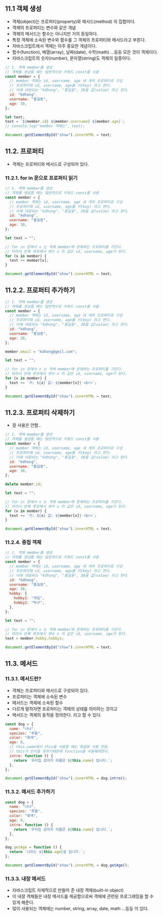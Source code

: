 ## 11.1 객체 생성

- 객체(object)는 프로퍼티(property)와 메서드(method) 의 집합이다.
- 객체의 프로퍼티는 변수와 같은 개념
- 객체의 메서드는 함수는 아니지만 거의 동일하다.
- 특정 객체에 소속된 변수와 함수를 그 객체의 프로퍼티와 메서드라고 부른다.
- 자바스크립트에서 객체는 아주 중요한 개념이다.
- 함수(function), 배열(array), 날짜(date), 수학(math) ...등등 모든 것이 객체이다.
- 자바스크립트의 숫자(number), 문자열(string)도 객체의 일종이다.

```js
// 1. 객체 member를 생성
// 객체를 생성할 때는 일반적으로 키워드 const를 사용
const member = {
  // member 객체는 id, username, age 세 개의 프로퍼티로 구성
  // 프로퍼티에 id, username, age를 키(key) 라고 한다.
  // 이에 대응되는 "kdhong", "홍길동", 30을 값(value) 라고 한다.
  id: "kdhong",
  username: "홍길동",
  age: 30,
};

let text;
text = `${member.id} ${member.username} ${member.age}`;
// console.log("member 객체는", text);

document.getElementById("show").innerHTML = text;
```

## 11.2. 프로퍼티

- 객체는 프로퍼티와 메서드로 구성되어 있다.

### 11.2.1. for in 문으로 프로퍼티 읽기

```js
// 1. 객체 member를 생성
// 객체를 생성할 때는 일반적으로 키워드 const를 사용
const member = {
  // member 객체는 id, username, age 세 개의 프로퍼티로 구성
  // 프로퍼티에 id, username, age를 키(key) 라고 한다.
  // 이에 대응되는 "kdhong", "홍길동", 30을 값(value) 라고 한다.
  id: "kdhong",
  username: "홍길동",
  age: 30,
};

let text = "";

// for in 문에서 x 는 객체 member에 존재하는 프로퍼티를 가진다.
// 따라서 반복 루프에서 변수 x 의 값은 id, username, age가 된다.
for (x in member) {
  text += member[x];
}

document.getElementById("show").innerHTML = text;
```

## 11.2.2. 프로퍼티 추가하기

```js
// 1. 객체 member를 생성
// 객체를 생성할 때는 일반적으로 키워드 const를 사용
const member = {
  // member 객체는 id, username, age 세 개의 프로퍼티로 구성
  // 프로퍼티에 id, username, age를 키(key) 라고 한다.
  // 이에 대응되는 "kdhong", "홍길동", 30을 값(value) 라고 한다.
  id: "kdhong",
  username: "홍길동",
  age: 30,
};

member.email = "kdhong@gmil.com";

let text = "";

// for in 문에서 x 는 객체 member에 존재하는 프로퍼티를 가진다.
// 따라서 반복 루프에서 변수 x 의 값은 id, username, age가 된다.
for (x in member) {
  text += `키: ${x} 값: ${member[x]} <br>`;
}

document.getElementById("show").innerHTML = text;
```

## 11.2.3. 프로퍼티 삭제하기

- 잘 사용은 안함..

```js
// 1. 객체 member를 생성
// 객체를 생성할 때는 일반적으로 키워드 const를 사용
const member = {
  // member 객체는 id, username, age 세 개의 프로퍼티로 구성
  // 프로퍼티에 id, username, age를 키(key) 라고 한다.
  // 이에 대응되는 "kdhong", "홍길동", 30을 값(value) 라고 한다.
  id: "kdhong",
  username: "홍길동",
  age: 30,
};

delete member.id;

let text = "";

// for in 문에서 x 는 객체 member에 존재하는 프로퍼티를 가진다.
// 따라서 반복 루프에서 변수 x 의 값은 id, username, age가 된다.
for (x in member) {
  text += `키: ${x} 값: ${member[x]} <br>`;
}

document.getElementById("show").innerHTML = text;
```

### 11.2.4. 중첩 객체

```js
// 1. 객체 member를 생성
// 객체를 생성할 때는 일반적으로 키워드 const를 사용
const member = {
  // member 객체는 id, username, age 세 개의 프로퍼티로 구성
  // 프로퍼티에 id, username, age를 키(key) 라고 한다.
  // 이에 대응되는 "kdhong", "홍길동", 30을 값(value) 라고 한다.
  id: "kdhong",
  username: "홍길동",
  age: 30,
  hobby: {
    hobby1: "게임",
    hobby2: "탁구",
  },
};

let text = "";

// for in 문에서 x 는 객체 member에 존재하는 프로퍼티를 가진다.
// 따라서 반복 루프에서 변수 x 의 값은 id, username, age가 된다.
text = member.hobby.hobby1;

document.getElementById("show").innerHTML = text;
```

## 11.3. 메서드

### 11.3.1. 메서드란?

- 객체는 프로퍼티와 메서드로 구성되어 있다.
- 프로퍼티는 객체에 소속된 변수
- 메서드는 객체에 소속된 함수
- 다르게 말하자면 프로퍼티는 객체의 상태를 의미하는 것이고
- 메서드는 객체의 동작을 정의한다. 라고 할 수 있다.

```js
const dog = {
  name: "나나",
  species: "푸들",
  color: "회색",
  age: 8,
  // this.name에서 this를 사용할 때는 화살표 사용 안됨.
  // this가 인식을 못하기때문에 function을 사용해야한다.
  intro: function () {
    return `우리집 강아지 이름은 ${this.name} 입니다.`;
  },
};

document.getElementById("show").innerHTML = dog.intro();
```

### 11.3.2. 메서드 추가하기

```js
const dog = {
  name: "나나",
  species: "푸들",
  color: "회색",
  age: 8,
  intro: function () {
    return `우리집 강아지 이름은 ${this.name} 입니다.`;
  },
};

dog.getAge = function () {
  return `나이는 ${this.age}살 입니다.`;
};

document.getElementById("show").innerHTML = dog.getAge();
```

### 11.3.3. 내장 메서드

- 자바스크립트 자체적으로 만들어 준 내장 객체(built-in object)
- 이 내장 객체들은 내장 메서드를 제공함으로써 객체에 관련된 프로그래밍을 할 수 있게 해준다.
- 많이 사용되는 객체에는 number, string, array, date, math ...등등 이 있다.
